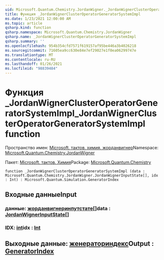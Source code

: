 ```yaml
---
uid: Microsoft.Quantum.Chemistry.JordanWigner._JordanWignerClusterOperatorGeneratorSystemImpl
title: Функция _JordanWignerClusterOperatorGeneratorSystemImpl
ms.date: 1/23/2021 12:00:00 AM
ms.topic: article
qsharp.kind: function
qsharp.namespace: Microsoft.Quantum.Chemistry.JordanWigner
qsharp.name: _JordanWignerClusterOperatorGeneratorSystemImpl
qsharp.summary: ''
ms.openlocfilehash: 954b354cfd7571f619157af95be446a3b4026218
ms.sourcegitcommit: 71605ea9cc630e84e7ef29027e1f0ea06299747e
ms.translationtype: MT
ms.contentlocale: ru-RU
ms.lasthandoff: 01/26/2021
ms.locfileid: "98839484"
---
```

# <a name="_jordanwignerclusteroperatorgeneratorsystemimpl-function"></a><span data-ttu-id="5782e-102">Функция _JordanWignerClusterOperatorGeneratorSystemImpl</span><span class="sxs-lookup"><span data-stu-id="5782e-102">_JordanWignerClusterOperatorGeneratorSystemImpl function</span></span>

<span data-ttu-id="5782e-103">Пространство имен: [Microsoft. тактов. химия. жорданвигнер](xref:Microsoft.Quantum.Chemistry.JordanWigner)</span><span class="sxs-lookup"><span data-stu-id="5782e-103">Namespace: [Microsoft.Quantum.Chemistry.JordanWigner](xref:Microsoft.Quantum.Chemistry.JordanWigner)</span></span>

<span data-ttu-id="5782e-104">Пакет: [Microsoft. тактов. Химия](https://nuget.org/packages/Microsoft.Quantum.Chemistry)</span><span class="sxs-lookup"><span data-stu-id="5782e-104">Package: [Microsoft.Quantum.Chemistry](https://nuget.org/packages/Microsoft.Quantum.Chemistry)</span></span>




```qsharp
function _JordanWignerClusterOperatorGeneratorSystemImpl (data : Microsoft.Quantum.Chemistry.JordanWigner.JordanWignerInputState[], idx : Int) : Microsoft.Quantum.Simulation.GeneratorIndex
```


## <a name="input"></a><span data-ttu-id="5782e-105">Входные данные</span><span class="sxs-lookup"><span data-stu-id="5782e-105">Input</span></span>

### <a name="data--jordanwignerinputstate"></a><span data-ttu-id="5782e-106">данные: [жорданвигнеринпутстате](xref:Microsoft.Quantum.Chemistry.JordanWigner.JordanWignerInputState)[]</span><span class="sxs-lookup"><span data-stu-id="5782e-106">data : [JordanWignerInputState](xref:Microsoft.Quantum.Chemistry.JordanWigner.JordanWignerInputState)[]</span></span>




### <a name="idx--int"></a><span data-ttu-id="5782e-107">IDX: [int](xref:microsoft.quantum.lang-ref.int)</span><span class="sxs-lookup"><span data-stu-id="5782e-107">idx : [Int](xref:microsoft.quantum.lang-ref.int)</span></span>





## <a name="output--generatorindex"></a><span data-ttu-id="5782e-108">Выходные данные: [женераториндекс](xref:Microsoft.Quantum.Simulation.GeneratorIndex)</span><span class="sxs-lookup"><span data-stu-id="5782e-108">Output : [GeneratorIndex](xref:Microsoft.Quantum.Simulation.GeneratorIndex)</span></span>

